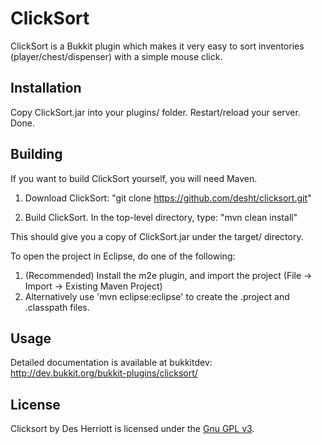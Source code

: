 # ClickSort

ClickSort is a Bukkit plugin which makes it very easy to sort inventories (player/chest/dispenser) with a simple
mouse click.

## Installation

Copy ClickSort.jar into your plugins/ folder.  Restart/reload your server.  Done.

## Building

If you want to build ClickSort yourself, you will need Maven.

1) Download ClickSort: "git clone https://github.com/desht/clicksort.git"

2) Build ClickSort. In the top-level directory, type: "mvn clean install"

This should give you a copy of ClickSort.jar under the target/ directory.

To open the project in Eclipse, do one of the following:

1) (Recommended) Install the m2e plugin, and import the project (File -> Import -> Existing Maven Project)
2) Alternatively use 'mvn eclipse:eclipse' to create the .project and .classpath files.

## Usage

Detailed documentation is available at bukkitdev: http://dev.bukkit.org/bukkit-plugins/clicksort/

## License

Clicksort by Des Herriott is licensed under the [Gnu GPL v3](http://www.gnu.org/licenses/gpl-3.0.html).

